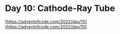 # Day 10: Cathode-Ray Tube

[https://adventofcode.com/2022/day/10](https://adventofcode.com/2022/day/10)
